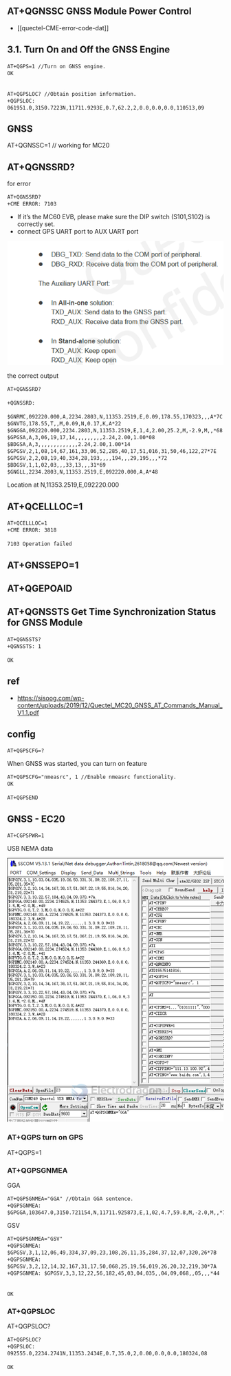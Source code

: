 

## AT+QGNSSC GNSS Module Power Control

- [[quectel-CME-error-code-dat]]

## 3.1. Turn On and Off the GNSS Engine

    AT+QGPS=1 //Turn on GNSS engine.
    OK


    AT+QGPSLOC? //Obtain position information.
    +QGPSLOC: 061951.0,3150.7223N,11711.9293E,0.7,62.2,2,0.0,0.0,0.0,110513,09


## GNSS 

AT+QGNSSC=1 // working for MC20


## AT+QGNSSRD?


for error

    AT+QGNSSRD?
    +CME ERROR: 7103

- If it’s the MC60 EVB, please make sure the DIP switch (S101,S102) is correctly set.
- connect GPS UART port to AUX UART port 


![](11-16-17-17-03-2023.png)


the correct output 

    AT+QGNSSRD?

    +QGNSSRD: 

    $GNRMC,092220.000,A,2234.2803,N,11353.2519,E,0.09,178.55,170323,,,A*7C
    $GNVTG,178.55,T,,M,0.09,N,0.17,K,A*22
    $GNGGA,092220.000,2234.2803,N,11353.2519,E,1,4,2.00,25.2,M,-2.9,M,,*68
    $GPGSA,A,3,06,19,17,14,,,,,,,,,2.24,2.00,1.00*08
    $BDGSA,A,3,,,,,,,,,,,,,2.24,2.00,1.00*14
    $GPGSV,2,1,08,14,67,161,33,06,52,285,40,17,51,016,31,50,46,122,27*7E
    $GPGSV,2,2,08,19,40,334,28,193,,,,194,,,29,195,,,*72
    $BDGSV,1,1,02,03,,,33,13,,,31*69
    $GNGLL,2234.2803,N,11353.2519,E,092220.000,A,A*48

Location at N,11353.2519,E,092220.000


## AT+QCELLLOC=1

    AT+QCELLLOC=1
    +CME ERROR: 3818

    7103 Operation failed

## AT+GNSSEPO=1

## AT+QGEPOAID


## AT+QGNSSTS Get Time Synchronization Status for GNSS Module

    AT+QGNSSTS?
    +QGNSSTS: 1

    OK

## ref 

- https://sisoog.com/wp-content/uploads/2019/12/Quectel_MC20_GNSS_AT_Commands_Manual_V1.1.pdf




## config 

    AT+QGPSCFG=?

When GNSS was started, you can turn on <nmeasrc> feature

    AT+QGPSCFG="nmeasrc", 1 //Enable nmeasrc functionality.
    OK

    AT+QGPSEND


## GNSS - EC20

    AT+CGPSPWR=1

USB NEMA data 

![](2024-03-18-17-22-02.png)



### AT+QGPS turn on GPS 

AT+QGPS=1 


### AT+QGPSGNMEA

GGA 

    AT+QGPSGNMEA="GGA" //Obtain GGA sentence.
    +QGPSGNMEA: $GPGGA,103647.0,3150.721154,N,11711.925873,E,1,02,4.7,59.8,M,-2.0,M,,*77

GSV

    AT+QGPSGNMEA="GSV"
    +QGPSGNMEA: $GPGSV,3,1,12,06,49,334,37,09,23,108,26,11,35,284,37,12,07,320,26*7B
    +QGPSGNMEA: $GPGSV,3,2,12,14,32,167,31,17,50,068,25,19,56,019,26,20,32,219,30*7A
    +QGPSGNMEA: $GPGSV,3,3,12,22,56,182,45,03,04,035,,04,09,068,,05,,,*44


    OK

### AT+QGPSLOC

AT+QGPSLOC?

    AT+QGPSLOC?
    +QGPSLOC: 092555.0,2234.2741N,11353.2434E,0.7,35.0,2,0.00,0.0,0.0,180324,08

    OK
